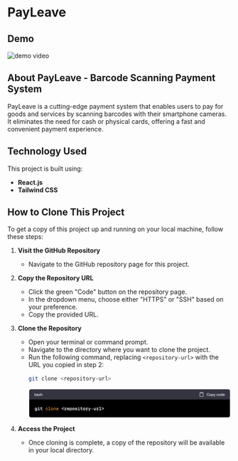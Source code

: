 # PayLeave

## Demo
![demo video](./screenshots/payleaf.gif)

## About PayLeave - Barcode Scanning Payment System

PayLeave is a cutting-edge payment system that enables users to pay for goods and services by scanning barcodes with their smartphone cameras. It eliminates the need for cash or physical cards, offering a fast and convenient payment experience.

## Technology Used

This project is built using:

- **React.js**
- **Tailwind CSS**

## How to Clone This Project

To get a copy of this project up and running on your local machine, follow these steps:

1. **Visit the GitHub Repository**
   - Navigate to the GitHub repository page for this project.

2. **Copy the Repository URL**
   - Click the green "Code" button on the repository page.
   - In the dropdown menu, choose either "HTTPS" or "SSH" based on your preference.
   - Copy the provided URL.

3. **Clone the Repository**
   - Open your terminal or command prompt.
   - Navigate to the directory where you want to clone the project.
   - Run the following command, replacing `<repository-url>` with the URL you copied in step 2:
     ```bash
     git clone <repository-url>
     ```
     ![demo photo](./screenshots/git-clone.jpg)

4. **Access the Project**
   - Once cloning is complete, a copy of the repository will be available in your local directory.